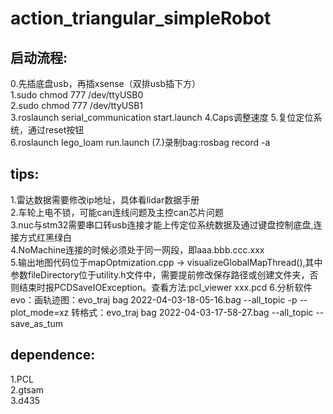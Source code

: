 # action_triangular_simpleRobot
  
## 启动流程:  
0.先插底盘usb，再插xsense（双排usb插下方）  
1.sudo chmod 777 /dev/ttyUSB0  
2.sudo chmod 777 /dev/ttyUSB1  
3.roslaunch serial_communication start.launch
4.Caps调整速度
5.复位定位系统，通过reset按钮  
6.roslaunch lego_loam run.launch
(7.)录制bag:rosbag record -a

## tips:  
1.雷达数据需要修改ip地址，具体看lidar数据手册  
2.车轮上电不锁，可能can连线问题及主控can芯片问题  
3.nuc与stm32需要串口转usb连接才能上传定位系统数据及通过键盘控制底盘,连接方式红黑绿白  
4.NoMachine连接的时候必须处于同一网段，即aaa.bbb.ccc.xxx  
5.输出地图代码位于mapOptmization.cpp -> visualizeGlobalMapThread(),其中参数fileDirectory位于utility.h文件中，需要提前修改保存路径或创建文件夹，否则结束时报PCDSaveIOException。查看方法:pcl_viewer xxx.pcd
6.分析软件evo：画轨迹图：evo_traj bag 2022-04-03-18-05-16.bag --all_topic -p --plot_mode=xz
               转格式：evo_traj bag 2022-04-03-17-58-27.bag --all_topic --save_as_tum

  
## dependence:  
1.PCL  
2.gtsam  
3.d435
